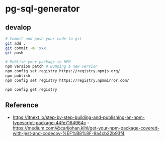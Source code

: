 # pg-sql-generator

## devalop
```bash
# Commit and push your code to git
git add .
git commit -m 'xxx'
git push

# Publish your package to NPM
npm version patch # Bumping a new version
npm config set registry https://registry.npmjs.org/
npm publish
npm config set registry https://registry.npmmirror.com/

npm config get registry
```

## Reference
- https://itnext.io/step-by-step-building-and-publishing-an-npm-typescript-package-44fe7164964c
-https://medium.com/@carljohan.kihl/get-your-npm-package-covered-with-jest-and-codecov-%EF%B8%8F-9a4cb22b93f4
